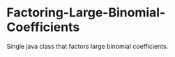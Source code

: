 Factoring-Large-Binomial-Coefficients
=====================================

Single java class that factors large binomial coefficients.